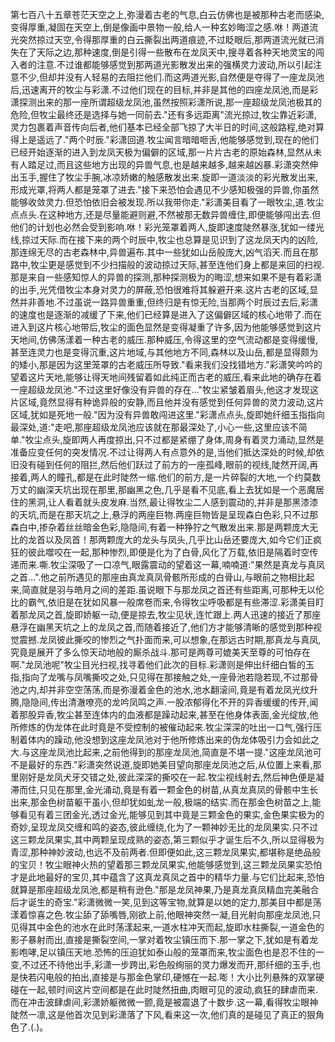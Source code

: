 第七百八十五章苍茫天空之上,弥漫着古老的气息,白云仿佛也是被那种古老而感染,变得厚重,凝固在天空上,倒是像画中景物一般,给人一种玄妙晦涩之感.咻！两道流光突然掠过天空,令得那厚重的白云撕裂出两道痕迹,不过眨眼后,那两道流光就已消失在了天际之边,那种速度,倒是引得一些散布在龙凤天中,搜寻着各种天地灵宝的闯入者的注意.不过谁都能够感觉到那两道光影散发出来的强横灵力波动,所以引起注意不少,但却并没有人轻易的去阻拦他们.而这两道光影,自然便是夺得了一座龙凤池后,迅速离开的牧尘与彩潇.不过他们现在的目标,并非是其他的四座龙凤池,而是彩潇探测出来的那一座所谓超级龙凤池,虽然按照彩潇所说,那一座超级龙凤池极其的危险,但牧尘最终还是选择与她一同前去."还有多远距离"流光掠过,牧尘靠近彩潇,灵力包裹着声音传向后者,他们基本已经全部飞掠了大半日的时间,这般路程,绝对算得上是遥远了."两个时辰."彩潇回道.牧尘闻言暗暗咂舌,他能够感觉到,现在的他们已经开始逐渐的进入到龙凤天极为偏僻的区域,那一片片古老的原始森林,显然从未有人踏足过,而且这些地方出现的异兽气息,也是越来越多,越来越凶暴.彩潇突然伸出玉手,握住了牧尘手腕,冰凉娇嫩的触感散发出来.旋即一道淡淡的彩光散发出来,形成光罩,将两人都是笼罩了进去."接下来恐怕会遇见不少感知极强的异兽,你虽然能够收敛灵力.但恐怕依旧会被发现.所以我带你走."彩潇美目看了一眼牧尘,道.牧尘点点头.在这种地方,还是尽量能避则避,不然被那无数异兽缠住,即便能够闯出去.但他们的计划也必然会受到影响.咻！彩光笼罩着两人,旋即速度陡然暴涨,犹如一缕光线,掠过天际.而在接下来的两个时辰中,牧尘也总算是见识到了这龙凤天内的凶险,那连绵无尽的古老森林中,异兽遍布.其中一些犹如山岳般庞大,凶气滔天.而且在那路中,牧尘更是感觉到不少扫描般的波动掠过天际,甚至连他们身上都是来回的扫视.那是来自一些感知惊人的异兽的探测,那种探测极为的晦涩,想来如果不是有着彩潇的出手,光凭借牧尘本身对灵力的屏蔽,恐怕很难将其躲避开来.这片古老的区域,显然并非善地.不过虽说一路异兽重重,但终归是有惊无险,当那两个时辰过去后,彩潇的速度也是逐渐的减缓了下来,他们已经算是进入了这偏僻区域的核心地带了.而在进入到这片核心地带后,牧尘的面色显然是变得凝重了许多,因为他能够感觉到这片天地间,仿佛荡漾着一种古老的威压.那种威压,令得这里的空气流动都是变得缓慢,甚至连灵力也是变得沉重,这片地域,与其他地方不同,森林以及山岳,都是显得颇为的矮小,那是因为这里笼罩的古老威压所导致."看来我们没找错地方."彩潇笑吟吟的望着这片天地,能够让得天地间残留着如此纯正而古老的威压,看来此地的确存在着一座超级龙凤池."不过这里好像没有异兽的存在…"牧尘紧皱着眉头,他这才发现这片区域,竟然显得有种诡异般的安静,而且他并没有感觉到任何异兽的灵力波动,这片区域,犹如是死地一般."因为没有异兽敢闯进这里."彩潇点点头,旋即她纤细玉指指向最深处,道:"走吧,那座超级龙凤池应该就在那最深处了,小心一些,这里应该不简单."牧尘点头,旋即两人再度掠出,只不过都是紧绷了身体,周身有着灵力涌动,显然是准备应变任何的突发情况.不过让得两人有点意外的是,当他们抵达深处的时候,却依旧没有碰到任何的阻拦,然后他们跃过了前方的一座孤峰,眼前的视线,陡然开阔,再接着,两人的瞳孔,都是在此时陡然一缩.他们的前方,是一片碎裂的大地,一个约莫数万丈的幽深天坑出现在那里,那幽黑之色,几乎是看不见底,看上去犹如是一个恶魔居住的黑洞,让人看着就头皮发麻.当然,最让得牧尘二人感到震动的,并非是那黑漆漆的天坑,而是在那天坑之上,悬浮的两座巨物.两座巨物皆是呈现森白色彩,只不过那森白中,掺杂着丝丝暗金色彩,隐隐间,有着一种狰狞之气散发出来.那是两颗庞大无比的龙首以及凤首！那两颗庞大的龙头与凤头,几乎比山岳还要庞大,如今它们正疯狂的彼此噬咬在一起,那种惨烈,即便是化为了白骨,风化了万载,依旧是隔着时空传递而来.嘶.牧尘深吸了一口凉气,眼露震动的望着这一幕,喃喃道:"果然是真龙与真凤之首…".他之前所遇见的那座由真龙真凤骨骸所形成的白骨山,与眼前之物相比起来,简直就是羽与皓月之间的差距.虽说眼下与那龙凤之首还有些距离,可那种无以伦比的霸气,依旧是在犹如风暴一般席卷而来,令得牧尘呼吸都是有些滞涩.彩潇美目盯着那龙凤之首,旋即娇躯一动,便是掠去,牧尘见状,连忙跟上.两人迅速的接近了那座悬浮在幽黑天坑之上的龙凤之首,而随着接近了,他们方才能够清晰的感觉到那种视觉震撼.龙凤彼此撕咬的惨烈之气扑面而来,可以想象,在那远古时期,那真龙与真凤,究竟是展开了多么惊天动地般的厮杀战斗.那可是两尊可媲美天至尊的可怕存在啊."龙凤池呢"牧尘目光扫视,找寻着他们此次的目标.彩潇则是伸出纤细白皙的玉指,指向了龙嘴与凤嘴撕咬之处,只见得在那接触之处,一座骨池若隐若现,不过那骨池之内,却并非空空荡荡,而是弥漫着金色的池水,池水翻滚间,竟是有着龙凤光纹升腾,隐隐间,传出清澈嘹亮的龙吟凤鸣之声.一股浓郁得化不开的异香缓缓的传开,闻着那股异香,牧尘甚至连体内的血液都是躁动起来,甚至在他身体表面,金光绽放,他所修炼的伪龙体在此时竟是不受控制的被催动起来.牧尘深深的吐出一口气,强行压制着体内的躁动,他没想到这座龙凤池对于他所修炼出来的伪龙体吸引力会如此之大.与这座龙凤池比起来,之前他得到的那座龙凤池,简直是不堪一提."这座龙凤池可不是最好的东西."彩潇突然说道,旋即她美目望向那座龙凤池之后,从位置上来看,那里刚好是龙凤犬牙交错之处,彼此深深的撕咬在一起.牧尘视线射去,然后神色便是凝滞而住,只见在那里,金光涌动,竟是有着一颗金色的树苗,从真龙真凤的骨骸中生长出来,那金色树苗躯干虽小,但却犹如虬龙一般,极端的结实.而在那金色树苗之上,能够看见有着三团金光,透过金光,能够见到其中竟是三颗金色的果实,金色果实极为的奇妙,呈现龙凤交缠和鸣的姿态,彼此缠绕,化为了一颗神妙无比的龙凤果实.只不过这三颗龙凤果实,其中两颗呈现成熟的姿态,第三颗似乎才诞生后不久,所以显得极为青涩,那种神妙波动,也远不及前两者.但即便如此,这三颗龙凤果实,都堪称是绝品般的宝贝！牧尘眼神火热的望着那三颗龙凤果实,他能够感觉到,这三颗龙凤果实恐怕才是此地最好的宝贝,其中蕴含了这真龙真凤之首中的精华力量.与它们比起来,恐怕就算是那座超级龙凤池,都是稍有逊色."那是龙凤神果,乃是真龙真凤精血完美融合后才诞生的奇宝."彩潇微微一笑,见到这等宝物,就算是以她的定力,那美目中都是荡漾着惊喜之色.牧尘舔了舔嘴唇,刚欲上前,他眼神突然一凝,目光射向那座龙凤池,只见得其中金色的池水在此时荡漾起来,一道水柱冲天而起,旋即水柱撕裂,一道金色的影子暴射而出,直接是撕裂空间,一掌对着牧尘镇压而下.那一掌之下,犹如是有着龙影咆哮,足以镇压天地.恐怖的压迫犹如泰山般的笼罩而来,牧尘面色也是忍不住的一变,不过还不待他出手,彩潇一步跨出,彩色般绚丽的灵力爆发而开,那纤细的玉手,也是快若闪电般的拍出,直接是与那金色掌印,硬憾在一起.嘭！大小比列悬殊的双掌硬碰在一起,顿时间这片空间都是在此时陡然扭曲,肉眼可见的波动,疯狂的肆虐而来.而在冲击波肆虐间,彩潇娇躯微微一颤,竟是被震退了十数步.这一幕,看得牧尘眼神陡然一凛,这是他首次见到彩潇落了下风,看来这一次,他们真的是碰见了真正的狠角色了.(.)。

